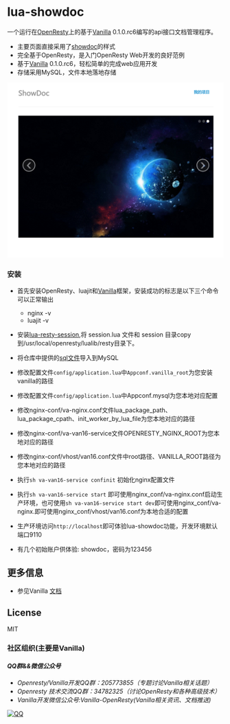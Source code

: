 # lua-showdoc

一个运行在[OpenResty](http://openresty.org)上的基于[Vanilla](https://github.com/idevz/vanilla) 0.1.0.rc6编写的api接口文档管理程序。

- 主要页面直接采用了[showdoc](https://github.com/star7th/showdoc)的样式
- 完全基于OpenResty，是入门OpenResty Web开发的良好范例
- 基于[Vanilla](https://github.com/idevz/vanilla) 0.1.0.rc6，轻松简单的完成web应用开发
- 存储采用MySQL，文件本地落地存储

![首页](./doc/index.png)


### 安装

- 首先安装OpenResty、luajit和[Vanilla](https://github.com/idevz/vanilla)框架，安装成功的标志是以下三个命令可以正常输出
	- nginx -v
	- luajit -v
- 安装[lua-resty-session](https://github.com/bungle/lua-resty-session),将 session.lua 文件和 session 目录copy到/usr/local/openresty/lualib/resty目录下。
- 将仓库中提供的[sql文件](install/api.sql)导入到MySQL
- 修改配置文件`config/application.lua`中`Appconf.vanilla_root`为您安装vanilla的路径
- 修改配置文件`config/application.lua`中Appconf.mysql为您本地对应配置
- 修改nginx-conf/va-nginx.conf文件lua_package_path、lua_package_cpath、init_worker_by_lua_file为您本地对应的路径
- 修改nginx-conf/va-van16-service文件OPENRESTY_NGINX_ROOT为您本地对应的路径
- 修改nginx-conf/vhost/van16.conf文件中root路径、VANILLA_ROOT路径为您本地对应的路径

- 执行`sh va-van16-service confinit` 初始化nginx配置文件
- 执行`sh va-van16-service start` 即可使用nginx_conf/va-nginx.conf启动生产环境，也可使用`sh va-van16-service start dev`即可使用nginx_conf/va-nginx.即可使用nginx_conf/vhost/van16.conf为本地合适的配置
- 生产环境访问`http://localhost`即可体验lua-showdoc功能，开发环境默认端口9110
- 有几个初始账户供体验: showdoc，密码为123456


## 更多信息

- 参见Vanilla [文档](https://idevz.gitbooks.io/vanilla-zh/content/index.html)

## License

MIT


### 社区组织(主要是Vanilla)
#### *QQ群&&微信公众号*
- *Openresty/Vanilla开发QQ群：205773855（专题讨论Vanilla相关话题）*
- *Openresty 技术交流QQ群：34782325（讨论OpenResty和各种高级技术）*
- *Vanilla开发微信公众号:Vanilla-OpenResty(Vanilla相关资讯、文档推送)*


[![QQ](http://pub.idqqimg.com/wpa/images/group.png)](http://shang.qq.com/wpa/qunwpa?idkey=673157ee0f0207ce2fb305d15999225c5aa967e88913dfd651a8cf59e18fd459)